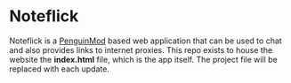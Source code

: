 # Noteflick
Noteflick is a [PenguinMod](https://studio.penguinmod.com/editor.html) based web application that can be used to chat and also provides links to internet proxies.
This repo exists to house the website the **index.html** file, which is the app itself. The project file will be replaced with each update.
